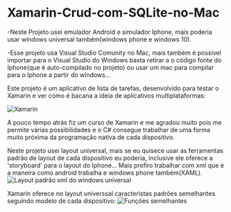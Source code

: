 # Xamarin-Crud-com-SQLite-no-Mac
-Neste Projeto usei emulador Android e simulador Iphone, mais poderia usar windows universal também(windows phone e windows 10).

-Esse projeto usa Visual Studio Comunity no Mac, mais também é possível importar para o Visual Studio do Windows basta retirar a o código fonte do Iphone(que é auto-compilado no projeto) ou usar um mac para compilar para o Iphone a partir do windows...

Este projeto é um aplicativo de lista de tarefas, desenvolvido para testar o Xamarin e ver como é bacana a ideia de aplicativos multiplataformas:

![Xamarin](https://image.ibb.co/hO5b8S/Captura_de_ecra_2018_03_09_a_s_07_59_45.png)

A pouco tempo atrás fiz um curso de Xamarin e me agradou muito pois me permite várias possibilidades e o C# consegue trabalhar de uma forma muito próxima da programação nativa de cada dispositivo.

Neste projeto usei layout universal, mais se eu quisece usar as ferramentas padrão de layout de cada dispositivo eu poderia, inclusive ele oferece a 'storyboard' para o layout do Iphone...
Mais prefiro trabalhar com xml que é a maneira como android trabalha e windows phone também(XAML).
![Layout padrão xml do windows universal](https://image.ibb.co/iqAb8S/Captura_de_ecra_2018_03_09_a_s_08_00_44.png)


Xamarin oferece no layout universsal caracteristas padrões semelhantes seguindo modelo de cada dispositivo:
![Funções semelhantes](https://preview.ibb.co/exZdoS/Captura_de_ecra_2018_03_09_a_s_08_05_01.png)



